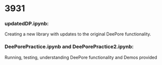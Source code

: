# 3931
    
### updatedDP.ipynb:  
Creating a new library with updates to the original DeePore functionality.  

### DeePorePractice.ipynb and DeePorePractice2.ipynb:  
Running, testing, understanding DeePore functionality and Demos provided
